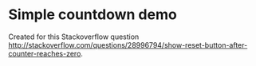 # Simple countdown demo
Created for this Stackoverflow question http://stackoverflow.com/questions/28996794/show-reset-button-after-counter-reaches-zero.